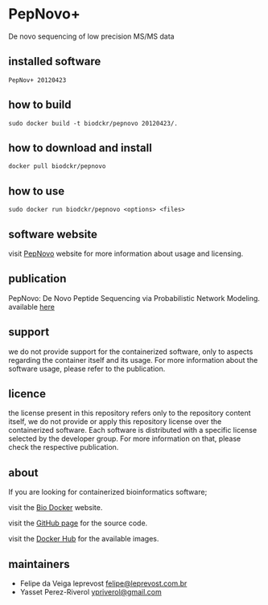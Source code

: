 PepNovo+
=====
De novo sequencing of low precision MS/MS data


installed software
--------
`PepNov+ 20120423`


how to build
------------
`sudo docker build -t biodckr/pepnovo 20120423/.`


how to download and install
---------------------------
`docker pull biodckr/pepnovo`


how to use
------------
`sudo docker run biodckr/pepnovo <options> <files>`


software website
----------------
visit [PepNovo](http://proteomics.ucsd.edu/Software/PepNovo/) website for more information about usage and licensing.


publication
-----------
PepNovo: De Novo Peptide Sequencing via Probabilistic Network Modeling.
available [here](http://pubs.acs.org/doi/abs/10.1021/ac048788h)


support
-------
we do not provide support for the containerized software, only to aspects regarding the container itself
and its usage. For more information about the software usage, please refer to the publication.


licence
-------
the license present in this repository refers only to the repository content itself, we do not provide or
apply this repository license over the containerized software. Each software is distributed with a specific
license selected by the developer group. For more information on that, please check the respective publication.


about
-----
If you are looking for containerized bioinformatics software;

visit the [Bio Docker](http://biodocker.github.io "Bio Docker") website.

visit the [GitHub page](https://github.com/BioDocker/) for the source code.

visit the [Docker Hub](https://registry.hub.docker.com/repos/biodckr/) for the available images.


maintainers
-----------
* Felipe da Veiga leprevost <felipe@leprevost.com.br>
* Yasset Perez-Riverol <ypriverol@gmail.com>
